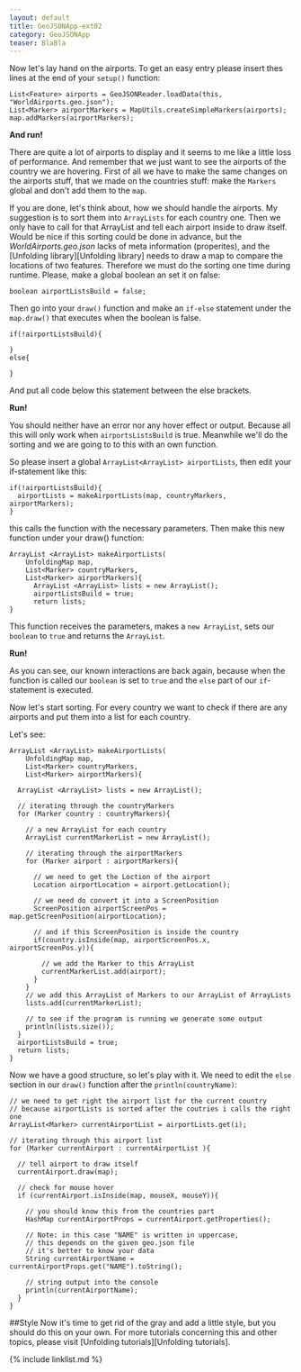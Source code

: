 ```yaml
---
layout: default
title: GeoJSONApp-ext02
category: GeoJSONApp
teaser: BlaBla
---
```


Now let's lay hand on the airports. To get an easy entry please insert thes lines at the end of your `setup()` function:

    List<Feature> airports = GeoJSONReader.loadData(this, "WorldAirports.geo.json");
    List<Marker> airportMarkers = MapUtils.createSimpleMarkers(airports);
    map.addMarkers(airportMarkers);

**And run!**

There are quite a lot of airports to display and it seems to me like a little loss of performance. And remember that we just want to see the airports of the country we are hovering. First of all we have to make the same changes on the airports stuff, that we made on the countries stuff: make the `Markers` global and don't add them to the `map`.

If you are done, let's think about, how we should handle the airports. My suggestion is to sort them into `ArrayLists` for each country one. Then we only have to call for that ArrayList and tell each airport inside to draw itself. Would be nice if this sorting could be done in advance, but the *WorldAirports.geo.json* lacks of meta information (properites), and the [Unfolding library][Unfolding library] needs to draw a map to compare the locations of two features. Therefore we must do the sorting one time during runtime. Please, make a global boolean an set it on false:

    boolean airportListsBuild = false;

Then go into your `draw()` function and make an `if-else` statement under the `map.draw()` that executes when the boolean is false.

    if(!airportListsBuild){

    }
    else{
      
    }

And put all code below this statement between the else brackets.

**Run!**

You should neither have an error nor any hover effect or output. Because all this will only work when `airportsListsBuild` is true. Meanwhile we'll do the sorting and we are going to to this with an own function.

So please insert a global `ArrayList<ArrayList> airportLists`, then edit your if-statement like this:

    if(!airportListsBuild){
      airportLists = makeAirportLists(map, countryMarkers, airportMarkers);
    }

this calls the function with the necessary parameters. Then make this new function under your draw() function:

    ArrayList <ArrayList> makeAirportLists(
        UnfoldingMap map, 
        List<Marker> countryMarkers, 
        List<Marker> airportMarkers){
          ArrayList <ArrayList> lists = new ArrayList();
          airportListsBuild = true;
          return lists;
    }

This function receives the parameters, makes a `new ArrayList`, sets our `boolean` to `true` and returns the `ArrayList`.

**Run!**

As you can see, our known interactions are back again, because when the function is called our `boolean` is set to `true` and the `else` part of our `if`-statement is executed. 

Now let's start sorting. For every country we want to check if there are any airports and put them into a list for each country.

Let's see:

    ArrayList <ArrayList> makeAirportLists(
        UnfoldingMap map, 
        List<Marker> countryMarkers, 
        List<Marker> airportMarkers){

      ArrayList <ArrayList> lists = new ArrayList();

      // iterating through the countryMarkers
      for (Marker country : countryMarkers){

        // a new ArrayList for each country
        ArrayList currentMarkerList = new ArrayList();

        // iterating through the airportMarkers
        for (Marker airport : airportMarkers){

          // we need to get the Loction of the airport
          Location airportLocation = airport.getLocation();

          // we need do convert it into a ScreenPosition
          ScreenPosition airportScreenPos = map.getScreenPosition(airportLocation);

          // and if this ScreenPosition is inside the country
          if(country.isInside(map, airportScreenPos.x, airportScreenPos.y)){

            // we add the Marker to this ArrayList
            currentMarkerList.add(airport);
          }
        }
        // we add this ArrayList of Markers to our ArrayList of ArrayLists
        lists.add(currentMarkerList);

        // to see if the program is running we generate some output
        println(lists.size());
      }
      airportListsBuild = true;
      return lists;
    }

Now we have a good structure, so let's play with it. We need to edit the `else` section in our `draw()` function after the `println(countryName)`:

    // we need to get right the airport list for the current country
    // because airportLists is sorted after the coutries i calls the right one
    ArrayList<Marker> currentAirportList = airportLists.get(i);

    // iterating through this airport list
    for (Marker currentAirport : currentAirportList ){

      // tell airport to draw itself
      currentAirport.draw(map);

      // check for mouse hover
      if (currentAirport.isInside(map, mouseX, mouseY)){

        // you should know this from the countries part
        HashMap currentAirportProps = currentAirport.getProperties();

        // Note: in this case "NAME" is written in uppercase,
        // this depends on the given geo.json file
        // it's better to know your data
        String currentAirportName = currentAirportProps.get("NAME").toString();

        // string output into the console
        println(currentAirportName);
      }
    }

##Style
Now it's time to get rid of the gray and add a little style, but you should do this on your own. For more tutorials concerning this and other topics, please visit [Unfolding tutorials][Unfolding tutorials].


{% include linklist.md %}